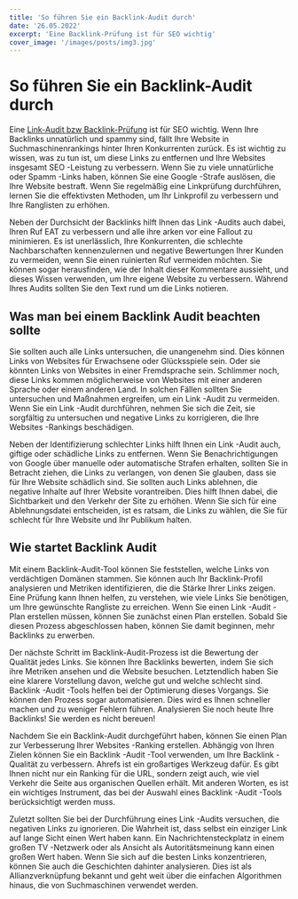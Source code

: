 ```yaml
---
title: 'So führen Sie ein Backlink-Audit durch'
date: '26.05.2022'
excerpt: 'Eine Backlink-Prüfung ist für SEO wichtig'
cover_image: '/images/posts/img3.jpg'
---
```


# So führen Sie ein Backlink-Audit durch

Eine [Link-Audit bzw Backlink-Prüfung](https://www.berlinaten.de/link-audit-und-backlinkanalysen/)  ist für SEO wichtig. Wenn Ihre Backlinks unnatürlich und spammy sind, fällt Ihre Website in Suchmaschinenrankings hinter Ihren Konkurrenten zurück. Es ist wichtig zu wissen, was zu tun ist, um diese Links zu entfernen und Ihre Websites insgesamt SEO -Leistung zu verbessern. Wenn Sie zu viele unnatürliche oder Spamm -Links haben, können Sie eine Google -Strafe auslösen, die Ihre Website bestraft. Wenn Sie regelmäßig eine Linkprüfung durchführen, lernen Sie die effektivsten Methoden, um Ihr Linkprofil zu verbessern und Ihre Ranglisten zu erhöhen.

Neben der Durchsicht der Backlinks hilft Ihnen das Link -Audits auch dabei, Ihren Ruf EAT zu verbessern und alle ihre arken vor eine Fallout zu minimieren. Es ist unerlässlich, Ihre Konkurrenten, die schlechte Nachbarschaften kennenzulernen und negative Bewertungen Ihrer Kunden zu vermeiden, wenn Sie einen ruinierten Ruf vermeiden möchten. Sie können sogar herausfinden, wie der Inhalt dieser Kommentare aussieht, und dieses Wissen verwenden, um Ihre eigene Website zu verbessern. Während Ihres Audits sollten Sie den Text rund um die Links notieren.

## Was man bei einem Backlink Audit beachten sollte

Sie sollten auch alle Links untersuchen, die unangenehm sind. Dies können Links von Websites für Erwachsene oder Glücksspiele sein. Oder sie könnten Links von Websites in einer Fremdsprache sein. Schlimmer noch, diese Links kommen möglicherweise von Websites mit einer anderen Sprache oder einem anderen Land. In solchen Fällen sollten Sie untersuchen und Maßnahmen ergreifen, um ein Link -Audit zu vermeiden. Wenn Sie ein Link -Audit durchführen, nehmen Sie sich die Zeit, sie sorgfältig zu untersuchen und negative Links zu korrigieren, die Ihre Websites -Rankings beschädigen.

Neben der Identifizierung schlechter Links hilft Ihnen ein Link -Audit auch, giftige oder schädliche Links zu entfernen. Wenn Sie Benachrichtigungen von Google über manuelle oder automatische Strafen erhalten, sollten Sie in Betracht ziehen, die Links zu verlangen, von denen Sie glauben, dass sie für Ihre Website schädlich sind. Sie sollten auch Links ablehnen, die negative Inhalte auf Ihrer Website vorantreiben. Dies hilft Ihnen dabei, die Sichtbarkeit und den Verkehr der Site zu erhöhen. Wenn Sie sich für eine Ablehnungsdatei entscheiden, ist es ratsam, die Links zu wählen, die Sie für schlecht für Ihre Website und Ihr Publikum halten.

## Wie startet Backlink Audit 

Mit einem Backlink-Audit-Tool können Sie feststellen, welche Links von verdächtigen Domänen stammen. Sie können auch Ihr Backlink-Profil analysieren und Metriken identifizieren, die die Stärke Ihrer Links zeigen. Eine Prüfung kann Ihnen helfen, zu verstehen, wie viele Links Sie benötigen, um Ihre gewünschte Rangliste zu erreichen. Wenn Sie einen Link -Audit -Plan erstellen müssen, können Sie zunächst einen Plan erstellen. Sobald Sie diesen Prozess abgeschlossen haben, können Sie damit beginnen, mehr Backlinks zu erwerben.

Der nächste Schritt im Backlink-Audit-Prozess ist die Bewertung der Qualität jedes Links. Sie können Ihre Backlinks bewerten, indem Sie sich ihre Metriken ansehen und die Website besuchen. Letztendlich haben Sie eine klarere Vorstellung davon, welche gut und welche schlecht sind. Backlink -Audit -Tools helfen bei der Optimierung dieses Vorgangs. Sie können den Prozess sogar automatisieren. Dies wird es Ihnen schneller machen und zu weniger Fehlern führen. Analysieren Sie noch heute Ihre Backlinks! Sie werden es nicht bereuen!

Nachdem Sie ein Backlink-Audit durchgeführt haben, können Sie einen Plan zur Verbesserung Ihrer Websites -Ranking erstellen. Abhängig von Ihren Zielen können Sie ein Backlink -Audit -Tool verwenden, um Ihre Backlink -Qualität zu verbessern. Ahrefs ist ein großartiges Werkzeug dafür. Es gibt Ihnen nicht nur ein Ranking für die URL, sondern zeigt auch, wie viel Verkehr die Seite aus organischen Quellen erhält. Mit anderen Worten, es ist ein wichtiges Instrument, das bei der Auswahl eines Backlink -Audit -Tools berücksichtigt werden muss.

Zuletzt sollten Sie bei der Durchführung eines Link -Audits versuchen, die negativen Links zu ignorieren. Die Wahrheit ist, dass selbst ein einziger Link auf lange Sicht einen Wert haben kann. Ein Nachrichtensteckplatz in einem großen TV -Netzwerk oder als Ansicht als Autoritätsmeinung kann einen großen Wert haben. Wenn Sie sich auf die besten Links konzentrieren, können Sie auch die Geschichten dahinter analysieren. Dies ist als Allianzverknüpfung bekannt und geht weit über die einfachen Algorithmen hinaus, die von Suchmaschinen verwendet werden.
